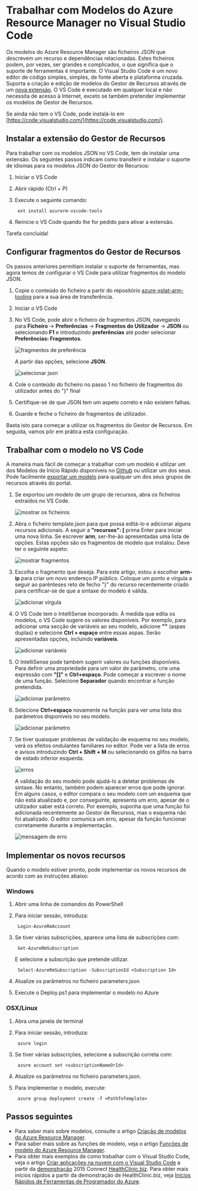 <properties
   pageTitle="Utilizar o Código de VS com modelos do Gestor de Recursos | Microsoft Azure"
   description="Mostra como configurar o Visual Studio Code para criar modelos do Azure Resource Manager."
   services="azure-resource-manager"
   documentationCenter="na"
   authors="cmatskas"
   manager="timlt"
   editor="tysonn"/>

<tags
   ms.service="azure-resource-manager"
   ms.devlang="na"
   ms.topic="get-started-article"
   ms.tgt_pltfrm="na"
   ms.workload="na"
   ms.date="09/26/2016"
   ms.author="chmatsk;tomfitz"/>


# Trabalhar com Modelos do Azure Resource Manager no Visual Studio Code

Os modelos do Azure Resource Manager são ficheiros JSON que descrevem um recurso e dependências relacionadas. Estes ficheiros podem, por vezes, ser grandes e complicados, o que significa que o suporte de ferramentas é importante. O Visual Studio Code é um novo editor de código simples, simples, de fonte aberta e plataforma cruzada. Suporta a criação e edição de modelos do Gestor de Recursos através de um [nova extensão](https://marketplace.visualstudio.com/items?itemName=msazurermtools.azurerm-vscode-tools). O VS Code é executado em qualquer local e não necessita de acesso à Internet, exceto se também pretender implementar os modelos de Gestor de Recursos.

Se ainda não tem o VS Code, pode instalá-lo em [https://code.visualstudio.com/](https://code.visualstudio.com/).

## Instalar a extensão do Gestor de Recursos

Para trabalhar com os modelos JSON no VS Code, tem de instalar uma extensão. Os seguintes passos indicam como transferir e instalar o suporte de idiomas para os modelos JSON do Gestor de Recursos:

1. Iniciar o VS Code 
2. Abrir rápido (Ctrl + P) 
3. Execute o seguinte comando: 

        ext install azurerm-vscode-tools

4. Reinicie o VS Code quando lhe for pedido para ativar a extensão. 

 Tarefa concluída!

## Configurar fragmentos do Gestor de Recursos

Os passos anteriores permitiam instalar o suporte de ferramentas, mas agora temos de configurar o VS Code para utilizar fragmentos do modelo JSON.

1. Copie o conteúdo do ficheiro a partir do repositório [azure-xplat-arm-tooling](https://raw.githubusercontent.com/Azure/azure-xplat-arm-tooling/master/VSCode/armsnippets.json) para a sua área de transferência.
2. Iniciar o VS Code 
3. No VS Code, pode abrir o ficheiro de fragmentos JSON, navegando para **Ficheiro** -> **Preferências** -> **Fragmentos do Utilizador** -> **JSON** ou selecionando **F1** e introduzindo **preferências** até poder selecionar **Preferências: Fragmentos**.

    ![fragmentos de preferência](./media/resource-manager-vs-code/preferences-snippets.png)

    A partir das opções, selecione **JSON**.

    ![selecionar json](./media/resource-manager-vs-code/select-json.png)

4. Cole o conteúdo do ficheiro no passo 1 no ficheiro de fragmentos do utilizador antes do "}" final 
5. Certifique-se de que JSON tem um aspeto correto e não existem falhas. 
6. Guarde e feche o ficheiro de fragmentos de utilizador.

Basta isto para começar a utilizar os fragmentos do Gestor de Recursos. Em seguida, vamos pôr em prática esta configuração.

## Trabalhar com o modelo no VS Code

A maneira mais fácil de começar a trabalhar com um modelo é utilizar um dos Modelos de Início Rápido disponíveis no [Github](https://github.com/Azure/azure-quickstart-templates) ou utilizar um dos seus. Pode facilmente [exportar um modelo](resource-manager-export-template.md) para qualquer um dos seus grupos de recursos através do portal. 

1. Se exportou um modelo de um grupo de recursos, abra os ficheiros extraídos no VS Code.

    ![mostrar os ficheiros](./media/resource-manager-vs-code/show-files.png)

2. Abra o ficheiro template.json para que possa editá-lo e adicionar alguns recursos adicionais. A seguir a **"recursos": [** prima Enter para iniciar uma nova linha. Se escrever **arm**, ser-lhe-ão apresentadas uma lista de opções. Estas opções são os fragmentos de modelo que instalou. Deve ter o seguinte aspeto: 

    ![mostrar fragmentos](./media/resource-manager-vs-code/type-snippets.png)

3. Escolha o fragmento que deseja. Para este artigo, estou a escolher **arm-ip** para criar um novo endereço IP público. Coloque um ponto e vírgula a seguir ao parênteses reto de fecho "}" do recurso recentemente criado para certificar-se de que a sintaxe do modelo é válida.

     ![adicionar vírgula](./media/resource-manager-vs-code/add-comma.png)

4. O VS Code tem o IntelliSense incorporado. À medida que edita os modelos, o VS Code sugere os valores disponíveis. Por exemplo, para adicionar uma secção de variáveis ao seu modelo, adicione **""** (aspas duplas) e selecione **Ctrl + espaço** entre essas aspas. Serão apresentadas opções, incluindo **variáveis**.

    ![adicionar variáveis](./media/resource-manager-vs-code/add-variables.png)

5. O IntelliSense pode também sugerir valores ou funções disponíveis. Para definir uma propriedade para um valor de parâmetro, crie uma expressão com **"[]"** e **Ctrl+espaço**. Pode começar a escrever o nome de uma função. Selecione **Separador** quando encontrar a função pretendida.

    ![adicionar parâmetro](./media/resource-manager-vs-code/select-parameters.png)

6. Selecione **Ctrl+espaço** novamente na função para ver uma lista dos parâmetros disponíveis no seu modelo.

    ![adicionar parâmetro](./media/resource-manager-vs-code/select-avail-parameters.png)

7. Se tiver quaisquer problemas de validação de esquema no seu modelo, verá os efeitos ondulantes familiares no editor. Pode ver a lista de erros e avisos introduzindo **Ctrl + Shift + M** ou selecionando os glifos na barra de estado inferior esquerda.

    ![erros](./media/resource-manager-vs-code/errors.png)

    A validação do seu modelo pode ajudá-lo a detetar problemas de sintaxe. No entanto, também podem aparecer erros que pode ignorar. Em alguns casos, o editor compara o seu modelo com um esquema que não está atualizado e, por conseguinte, apresenta um erro, apesar de o utilizador saber está correto. Por exemplo, suponha que uma função foi adicionada recentemente ao Gestor de Recursos, mas o esquema não foi atualizado. O editor comunica um erro, apesar da função funcionar corretamente durante a implementação.

    ![mensagem de erro](./media/resource-manager-vs-code/unrecognized-function.png)

## Implementar os novos recursos

Quando o modelo estiver pronto, pode implementar os novos recursos de acordo com as instruções abaixo: 

### Windows

1. Abrir uma linha de comandos do PowerShell 
2. Para iniciar sessão, introduza: 

        Login-AzureRmAccount 

3. Se tiver várias subscrições, aparece uma lista de subscrições com:

        Get-AzureRmSubscription

    E selecione a subscrição que pretende utilizar.
   
        Select-AzureRmSubscription -SubscriptionId <Subscription Id>

4. Atualize os parâmetros no ficheiro parameters.json
5. Execute o Deploy.ps1 para implementar o modelo no Azure

### OSX/Linux

1. Abra uma janela de terminal 
2. Para iniciar sessão, introduza:

        azure login 

3. Se tiver várias subscrições, selecione a subscrição correta com:

        azure account set <subscriptionNameOrId> 

4. Atualize os parâmetros no ficheiro parameters.json.
5. Para implementar o modelo, execute:

        azure group deployment create -f <PathToTemplate> 

## Passos seguintes

- Para saber mais sobre modelos, consulte o artigo [Criação de modelos do Azure Resource Manager](resource-group-authoring-templates.md).
- Para saber mais sobre as funções de modelo, veja o artigo [Funções de modelo do Azure Resource Manager](resource-group-template-functions.md).
- Para obter mais exemplos de como trabalhar com o Visual Studio Code, veja o artigo [Criar aplicações na nuvem com o Visual Studio Code](https://github.com/Microsoft/HealthClinic.biz/wiki/Build-cloud-apps-with-Visual-Studio-Code) a partir da [demonstração](https://github.com/Microsoft/HealthClinic.biz) 2015 Connect [HealthClinic.biz](https://blogs.msdn.microsoft.com/visualstudio/2015/12/08/connectdemos-2015-healthclinic-biz/). Para obter mais inícios rápidos a partir da demonstração de HealthClinic.biz, veja [Inícios Rápidos de Ferramentas de Programador do Azure](https://github.com/Microsoft/HealthClinic.biz/wiki/Azure-Developer-Tools-Quickstarts).



<!--HONumber=Sep16_HO3-->


